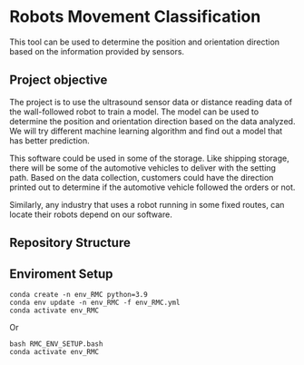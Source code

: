 # Robots Movement Classification
This tool can be used to determine the position and orientation direction based on the information provided by sensors.

## Project objective
The project is to use the ultrasound sensor data or distance reading data of the wall-followed robot to train a model. The model can be used to determine the position and orientation direction based on the data analyzed. We will try different machine learning algorithm and find out a model that has better prediction.

This software could be used in some of the storage. Like shipping storage, there will be some of the automotive vehicles to deliver with the setting path. Based on the data collection, customers could have the direction printed out to determine if the automotive vehicle followed the orders or not.
 
Similarly, any industry that uses a robot running in some fixed routes, can locate their robots depend on our software.

## Repository Structure

## Enviroment Setup
```
conda create -n env_RMC python=3.9
conda env update -n env_RMC -f env_RMC.yml
conda activate env_RMC
```
Or
```
bash RMC_ENV_SETUP.bash
conda activate env_RMC
```
